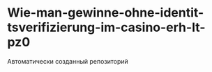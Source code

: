 # Wie-man-gewinne-ohne-identit-tsverifizierung-im-casino-erh-lt-pz0
Автоматически созданный репозиторий
